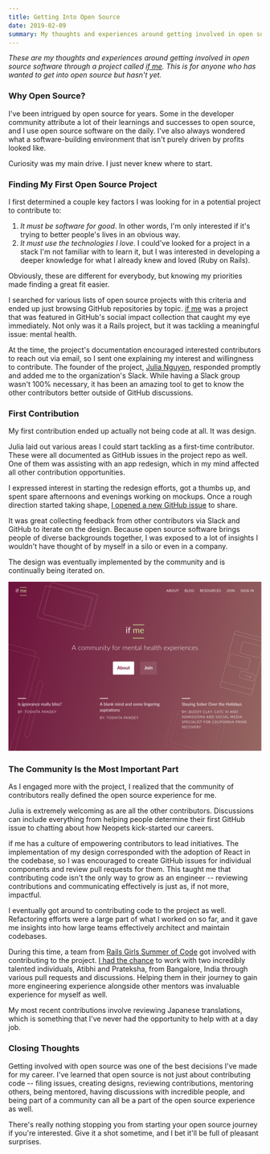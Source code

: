 ```yaml
---
title: Getting Into Open Source
date: 2019-02-09
summary: My thoughts and experiences around getting involved in open source software through a project called if me.
---
```


_These are my thoughts and experiences around getting involved in open source software through a project called [if me](https://www.if-me.org/). This is for anyone who has wanted to get into open source but hasn't yet._


### Why Open Source?

I've been intrigued by open source for years. Some in the developer community attribute a lot of their learnings and successes to open source, and I use open source software on the daily. I've also always wondered what a software-building environment that isn't purely driven by profits looked like.

Curiosity was my main drive. I just never knew where to start.


### Finding My First Open Source Project

I first determined a couple key factors I was looking for in a potential project to contribute to:

1. _It must be software for good_. In other words, I'm only interested if it's trying to better people's lives in an obvious way.
2. _It must use the technologies I love_. I could've looked for a project in a stack I'm not familiar with to learn it, but I was interested in developing a deeper knowledge for what I already knew and loved (Ruby on Rails).

Obviously, these are different for everybody, but knowing my priorities made finding a great fit easier.

I searched for various lists of open source projects with this criteria and ended up just browsing GitHub repositories by topic. [if me](https://www.if-me.org/) was a project that was featured in GitHub's social impact collection that caught my eye immediately. Not only was it a Rails project, but it was tackling a meaningful issue: mental health.

At the time, the project's documentation encouraged interested contributors to reach out via email, so I sent one explaining my interest and willingness to contribute. The founder of the project, [Julia Nguyen](https://mobile.twitter.com/fleurchild), responded promptly and added me to the organization's Slack. While having a Slack group wasn't 100% necessary, it has been an amazing tool to get to know the other contributors better outside of GitHub discussions.


### First Contribution

My first contribution ended up actually not being code at all. It was design.

Julia laid out various areas I could start tackling as a first-time contributor. These were all documented as GitHub issues in the project repo as well. One of them was assisting with an app redesign, which in my mind affected all other contribution opportunities.

I expressed interest in starting the redesign efforts, got a thumbs up, and spent spare afternoons and evenings working on mockups. Once a rough direction started taking shape, [I opened a new GitHub issue](https://github.com/ifmeorg/ifme/issues/691) to share.

It was great collecting feedback from other contributors via Slack and GitHub to iterate on the design. Because open source software brings people of diverse backgrounds together, I was exposed to a lot of insights I wouldn't have thought of by myself in a silo or even in a company.

The design was eventually implemented by the community and is continually being iterated on.

![if me redesign](./ifme.png)


### The Community Is the Most Important Part

As I engaged more with the project, I realized that the community of contributors really defined the open source experience for me.

Julia is extremely welcoming as are all the other contributors. Discussions can include everything from helping people determine their first GitHub issue to chatting about how Neopets kick-started our careers.

if me has a culture of empowering contributors to lead initiatives. The implementation of my design corresponded with the adoption of React in the codebase, so I was encouraged to create GitHub issues for individual components and review pull requests for them. This taught me that contributing code isn't the only way to grow as an engineer -- reviewing contributions and communicating effectively is just as, if not more, impactful.

I eventually got around to contributing code to the project as well. Refactoring efforts were a large part of what I worked on so far, and it gave me insights into how large teams effectively architect and maintain codebases.

During this time, a team from [Rails Girls Summer of Code](https://railsgirlssummerofcode.org/) got involved with contributing to the project. [I had the chance](https://mobile.twitter.com/ifmeorg/status/1045722350291832832) to work with two incredibly talented individuals, Atibhi and Prateksha, from Bangalore, India through various pull requests and discussions. Helping them in their journey to gain more engineering experience alongside other mentors was invaluable experience for myself as well.

My most recent contributions involve reviewing Japanese translations, which is something that I've never had the opportunity to help with at a day job.


### Closing Thoughts

Getting involved with open source was one of the best decisions I've made for my career. I've learned that open source is not just about contributing code -- filing issues, creating designs, reviewing contributions, mentoring others, being mentored, having discussions with incredible people, and being part of a community can all be a part of the open source experience as well.

There's really nothing stopping you from starting your open source journey if you're interested. Give it a shot sometime, and I bet it'll be full of pleasant surprises.
